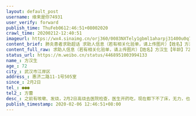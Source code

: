 ```yaml
---
layout: default_post
username: 缘来是你74931
user_verify: forward
publish_time: ThuFeb0612:46:51+08002020
crawl_time: 20200212-12:40:51
imageurl: https://wx4.sinaimg.cn/orj360/0083NXTely1gbml1aharpj31400u0q7z.jpg,https://wx2.sinaimg.cn/orj360/0083NXTely1gbml1a78qhj31400u0tda.jpg,https://wx4.sinaimg.cn/orj360/0083NXTely1gbml1aqw9vj30u0140ju8.jpg
content_brief: 肺炎患者求助超话 求助人信息（若有相关化验单，请上传图片）【姓名】方汉生【年龄】72【所在城市】武汉市江岸区【所在小区、社区】惠济二路11-1号505室【患病时间】2月2日【联系方式】●●●【其他紧急联系人】方蕾【病情描述】 之前有咳嗽、发烧，2月2日高烧去医院检查，医生开药吃 ...全文
content_full_raw: 求助人信息（若有相关化验单，请上传图片）【姓名】方汉生【年龄】72【所在城市】武汉市江岸区【所在小区、社区】惠济二路11-1号505室【患病时间】2月2日【联系方式】●●●【其他紧急联系人】方蕾【病情描述】之前有咳嗽、发烧，2月2日高烧去医院检查，医生开药吃，现在都下不了床，无力，也不能吃喝，每天昏睡，低烧。昨天还晕倒了。在社区登记做核酸测试，登记了一个多星期了，还没有音讯，总是要等，昨天说后天安排，今天又不确定了，总是忽悠我们，难道做这个也要找关系吗？那太腐败了吧，有关系的先做，没关系的只有等，这时候还搞这种事，怎么没有人处罚他们！武汉
status_url: https://m.weibo.cn/status/4468951003994133
name_: 方汉生
age_: 72
city_: 武汉市江岸区
address_: 惠济二路11-1号505室
since_: 2月2日
tel_: ●●●
tel2_: 方蕾
desc_: 之前有咳嗽、发烧，2月2日高烧去医院检查，医生开药吃，现在都下不了床，无力，也不能吃喝，每天昏睡，低烧。昨天还晕倒了。在社区登记做核酸测试，登记了一个多星期了，还没有音讯，总是要等，昨天说后天安排，今天又不确定了，总是忽悠我们，难道做这个也要找关系吗？那太腐败了吧，有关系的先做，没关系的只有等，这时候还搞这种事，怎么没有人处罚他们！武汉
publish_timestamp: 2020-02-06 12:46:51+08:00
---
```


